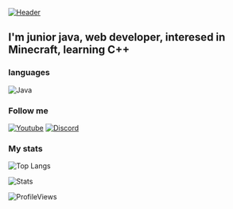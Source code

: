 [![Header](https://media.discordapp.net/attachments/910898401070153729/911639281255211088/banner_white.png?width=1203&height=301)](https://www.youtube.com/c/BerryPGz)

## I'm junior java, web developer, interesed in Minecraft, learning C++

### languages
![Java](https://img.shields.io/badge/Java-black?style=flat-square&logo=java)

### Follow me

[![Youtube](https://img.shields.io/badge/-YouTube-black?style=flat-square&logo=YouTube)](https://www.youtube.com/c/BerryPGz)
[![Discord](https://img.shields.io/badge/-Discord-black?style=flat-square&logo=Discord)](https://discord.gg/EfpvK6wpS9)

### My stats
![Top Langs](https://github-readme-stats.vercel.app/api/top-langs/?username=CatsAreGood1337&layout=compact)

![Stats](https://github-readme-stats.vercel.app/api?username=CatsAreGood1337&show_icons=true&theme=dracula)

![ProfileViews](https://komarev.com/ghpvc/?username=your-github-CatsAreGood1337)
